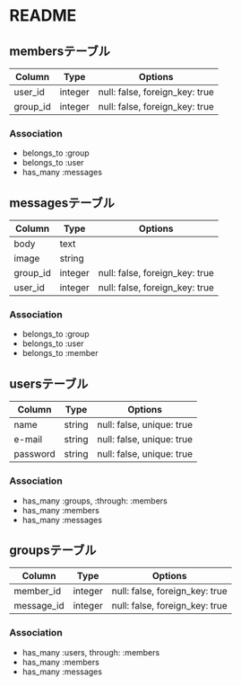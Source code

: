# README

<!-- This README would normally document whatever steps are necessary to get the
application up and running.

Things you may want to cover:

* Ruby version

* System dependencies

* Configuration

* Database creation

* Database initialization

* How to run the test suite

* Services (job queues, cache servers, search engines, etc.)

* Deployment instructions

* ... -->
## membersテーブル

|Column|Type|Options|
|------|----|-------|
|user_id|integer|null: false, foreign_key: true|
|group_id|integer|null: false, foreign_key: true|

### Association
- belongs_to :group
- belongs_to :user
- has_many :messages





## messagesテーブル

|Column|Type|Options|
|------|----|-------|
|body|text||
|image|string||
|group_id|integer|null: false, foreign_key: true|
|user_id|integer|null: false, foreign_key: true|

### Association
- belongs_to :group
- belongs_to :user
- belongs_to :member




## usersテーブル

|Column|Type|Options|
|------|----|-------|
|name|string|null: false, unique: true|
|e-mail|string|null: false, unique: true|
|password|string|null: false, unique: true|

### Association
- has_many :groups, :through: :members
- has_many :members
- has_many :messages





## groupsテーブル

|Column|Type|Options|
|------|----|-------|
|member_id|integer|null: false, foreign_key: true|
|message_id|integer|null: false, foreign_key: true|


### Association
- has_many :users, through: :members
- has_many :members
- has_many :messages
